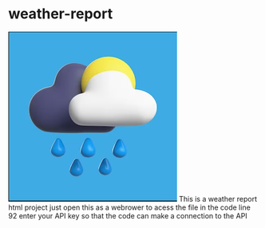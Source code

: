 # weather-report
![alt text](https://github.com/TharunAbinav/weather-report/blob/main/logo.png)
This is a weather report html project 
just open this as a webrower to acess the file
in the code line 92 enter your API key so that the code can make a connection to the API
